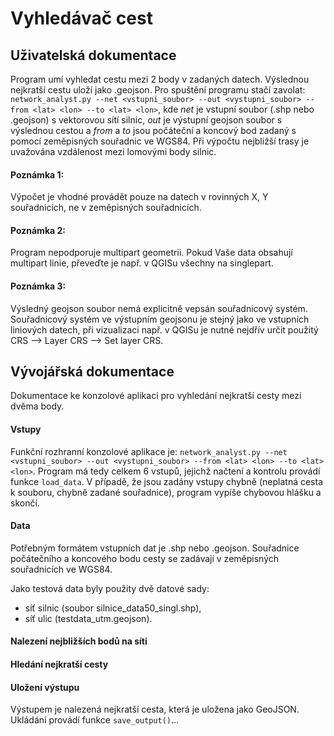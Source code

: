 # Vyhledávač cest
## Uživatelská dokumentace
Program umí vyhledat cestu mezi 2 body v zadaných datech. Výslednou nejkratší cestu uloží jako .geojson. Pro spuštění programu stačí zavolat:
  `network_analyst.py --net <vstupni_soubor> --out <vystupni_soubor> --from <lat> <lon> --to <lat> <lon>`, kde *net* je vstupní soubor (.shp nebo .geojson) s vektorovou sítí silnic, *out* je výstupní geojson soubor s výslednou cestou a *from* a *to* jsou počáteční a koncový bod zadaný s pomocí zeměpisných souřadnic ve WGS84. Při výpočtu nejbližší trasy je uvažována vzdálenost mezi lomovými body silnic. 
#### Poznámka 1: 
Výpočet je vhodné provádět pouze na datech v rovinných X, Y souřadnicích, ne v zeměpisných souřadnicích.
#### Poznámka 2: 
Program nepodporuje multipart geometrii. Pokud Vaše data obsahují multipart linie, převeďte je např. v QGISu všechny na singlepart.
#### Poznámka 3: 
Výsledný geojson soubor nemá explicitně vepsán souřadnicový systém. Souřadnicový systém ve výstupním geojsonu je stejný jako ve vstupních liniových datech, při vizualizaci např. v QGISu je nutné nejdřív určit použitý CRS --> Layer CRS --> Set layer CRS.

## Vývojářská dokumentace
Dokumentace ke konzolové aplikaci pro vyhledání nejkratší cesty mezi dvěma body. 

#### Vstupy
Funkční rozhranní konzolové aplikace je: `network_analyst.py --net <vstupni_soubor> --out <vystupni_soubor> --from <lat> <lon> --to <lat> <lon>`. Program má tedy celkem 6 vstupů, jejichž načtení a kontrolu provádí funkce `load_data`. V případě, že jsou zadány vstupy chybně (neplatná cesta k souboru, chybně zadané souřadnice), program vypíše chybovou hlášku a skončí.  

#### Data
Potřebným formátem vstupních dat je .shp nebo .geojson. Souřadnice počátečního a koncového bodu cesty se zadávají v zeměpisných souřadnicích ve WGS84.

Jako testová data byly použity dvě datové sady: 
- síť silnic (soubor silnice_data50_singl.shp),
- síť ulic (testdata_utm.geojson). 

#### Nalezení nejbližších bodů na síti


#### Hledání nejkratší cesty


#### Uložení výstupu
Výstupem je nalezená nejkratší cesta, která je uložena jako GeoJSON. Ukládání provádí funkce `save_output()`...
